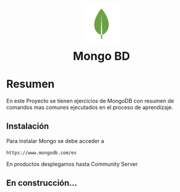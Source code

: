 <p align="center">
  <img  width="100" height="100" src="./img/MongoDB.png" alt="https://www.mongodb.com/es"/>
</p>
<p align="center">
  <strong><span style="font-size: 30px;">Mongo BD</span></strong>
</p>

# Resumen
En este Proyecto se tienen ejercicios de MongoDB con resumen de comandos mas comunes ejecutados en el proceso de aprendizaje.

## Instalación
Para instalar Mongo se debe acceder a
~~~
https://www.mongodb.com/es
~~~
En productos desplegamos hasta Community Server 

## En construcción...